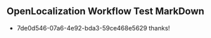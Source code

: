 ## OpenLocalization Workflow Test MarkDown
* 7de0d546-07a6-4e92-bda3-59ce468e5629 thanks!

<!--HONumber=Aug16_HO1-->


